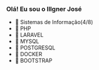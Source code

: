 ### Olá! Eu sou o Illgner José

- 🔭 Sistemas de Informação(4/8)
- 🐘 PHP
- 🧰 LARAVEL
- 🐬 MYSQL
- 🦣 POSTGRESQL
- 🐳 DOCKER
- 🍇 BOOTSTRAP


